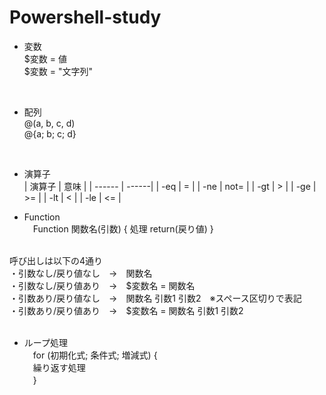 # Powershell-study

* 変数 <br>
 $変数 = 値<br>
 $変数 = "文字列"<br>

<br>

* 配列 <br>
 @(a, b, c, d)<br>
 @{a; b; c; d}<br>

<br>

* 演算子<br>
  | 演算子 | 意味 | 
  | ------ | ------| 
  | -eq | = |
  | -ne | not= |
  | -gt | > |
  | -ge | >= |
  | -lt | < |
  | -le | <= |
  

* Function<br>
　Function 関数名(引数) { 処理 return(戻り値) }<br>
 <br>
呼び出しは以下の4通り<br>
・引数なし/戻り値なし　→　関数名<br>
・引数なし/戻り値あり　→　$変数名 = 関数名<br>
・引数あり/戻り値なし　→　関数名 引数1 引数2　※スペース区切りで表記<br>
・引数あり/戻り値あり　→　$変数名 = 関数名 引数1 引数2<br>

<br>

* ループ処理<br>
　for (初期化式; 条件式; 増減式) {<br>
	　繰り返す処理<br>
　}<br>

 

  
